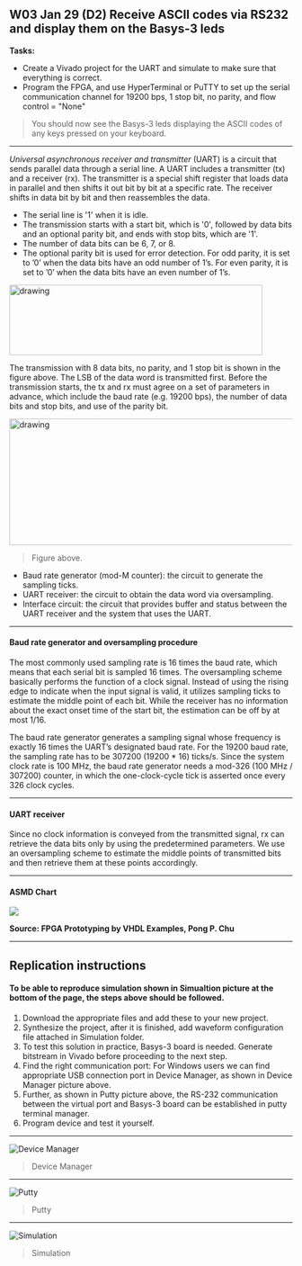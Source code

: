 ## W03 Jan 29 (D2) Receive ASCII codes via RS232 and display them on the Basys-3 leds

**Tasks:**

* Create a Vivado project for the UART and simulate to make sure that everything is correct.
* Program the FPGA, and use HyperTerminal or PuTTY to set up the serial communication channel for 19200 bps, 1 stop bit, no parity, and flow control = "None"

>You should now see the Basys-3 leds displaying the ASCII codes of any keys pressed on your keyboard.

---

*Universal asynchronous receiver and transmitter* (UART) is a circuit that sends parallel data through a serial line. 
A UART includes a transmitter (tx) and a receiver (rx). The transmitter is a special shift register that loads data in parallel and then shifts it out bit by bit at a specific rate. The receiver shifts in data bit by bit and then reassembles the data. 

* The serial line is '1' when it is idle. 
* The transmission starts with a start bit, which is '0', followed by data bits and an optional parity bit, and ends with stop bits, which are '1'. 
* The number of data bits can be 6, 7, or 8. 
* The optional parity bit is used for error detection. For odd parity, it is set to ’0’ when the data bits have an odd number of 1’s. For even parity, it is set to ’0’ when the data bits have an even number of 1’s.

<img src="https://github.com/deivyka/SHC4300/blob/master/W03%20(D2)%20ASCII_UART_LED_SSEG/0.%20IMAGES/uart.png" alt="drawing" width="450" height="125"/>


The transmission with 8 data bits, no parity, and 1 stop bit is shown in the figure above. The LSB of the data word is transmitted first. Before the transmission starts, the tx and rx must agree on a set of parameters in advance, which include the baud rate (e.g. 19200 bps), the number of data bits and stop bits, and use of the parity bit.

<img src="https://github.com/deivyka/SHC4300/blob/master/W03%20(D2)%20ASCII_UART_LED_SSEG/0.%20IMAGES/block_diagram.jpg" alt="drawing" width="550" height="225"/>

>Figure above.

* Baud rate generator (mod-M counter): the circuit to generate the sampling ticks.
* UART receiver: the circuit to obtain the data word via oversampling.
* Interface circuit: the circuit that provides buffer and status between the UART receiver and the system that uses the UART.


---
#### Baud rate generator and oversampling procedure
The most commonly used sampling rate is 16 times the baud rate, which means that each serial bit is sampled 16 times.
The oversampling scheme basically performs the function of a clock signal. Instead of using the rising edge to indicate when the input signal is valid, it utilizes sampling ticks to estimate the middle point of each bit. While the receiver has no information about the exact onset time of the start bit, the estimation can be off by at most 1/16. 

The baud rate generator generates a sampling signal whose frequency is exactly 16 times the UART’s designated baud rate. For the 19200 baud rate, the sampling rate has to be 307200 (19200 * 16) ticks/s. Since the system clock rate is 100 MHz, the baud rate generator needs a mod-326 (100 MHz / 307200) counter, in which the one-clock-cycle tick is asserted once every 326 clock cycles.

---
#### UART receiver
Since no clock information is conveyed from the transmitted signal, rx can retrieve the data bits only by using the predetermined parameters. We use an oversampling scheme to estimate the middle points of transmitted bits and then retrieve them at these points accordingly.


---
#### ASMD Chart
<img src="https://github.com/deivyka/SHC4300/blob/master/W03%20(D2)%20ASCII_UART_LED_SSEG/0.%20IMAGES/ASMD_UART.png">

**Source: FPGA Prototyping by VHDL Examples, Pong P. Chu**

---
## Replication instructions

#### To be able to reproduce simulation shown in Simualtion picture at the bottom of the page, the steps above should be followed.

1. Download the appropriate files and add these to your new project.
2. Synthesize the project, after it is finished, add waveform configuration file attached in Simulation folder.
3. To test this solution in practice, Basys-3 board is needed. Generate bitstream in Vivado before proceeding to the next step.
4. Find the right communication port: For Windows users we can find appropriate USB connection port in Device Manager, as shown in Device Manager picture above.
5. Further, as shown in Putty picture above, the RS-232 communication between the virtual port and Basys-3 board can be established in putty terminal manager.
6. Program device and test it yourself.

----
![Device Manager](https://github.com/deivyka/SHC4300/blob/master/W03%20(D2)%20ASCII_UART_LED_SSEG/0.%20IMAGES/device_manager.PNG)
>Device Manager

----
![Putty](https://github.com/deivyka/SHC4300/blob/master/W03%20(D2)%20ASCII_UART_LED_SSEG/0.%20IMAGES/putty.PNG)
>Putty

----
![Simulation](https://github.com/deivyka/SHC4300/blob/master/W03%20(D2)%20ASCII_UART_LED_SSEG/0.%20IMAGES/simulation.PNG)
>Simulation

